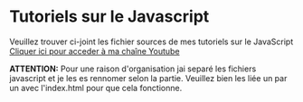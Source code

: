 <h1>Tutoriels sur le Javascript</h1>


Veuillez trouver ci-joint les fichier sources de mes tutoriels sur le JavaScript
<a href="https://www.youtube.com/channel/UCR9yKZuUdmEsC8jt8SFi1LA" target="_blank">Cliquer ici pour acceder à ma chaîne Youtube</a>

<b>ATTENTION:</b> Pour une raison d'organisation jai separé les fichiers javascript et je les es rennomer selon la partie. Veuillez bien les liée un par un avec l'index.html pour que cela fonctionne.
